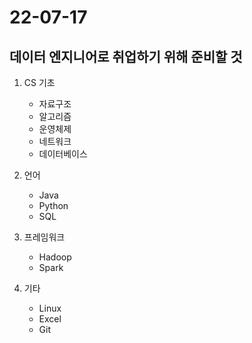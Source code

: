 # 22-07-17

## 데이터 엔지니어로 취업하기 위해 준비할 것 
1. CS 기초
    - 자료구조
    - 알고리즘
    - 운영체제
    - 네트워크
    - 데이터베이스

2. 언어
    - Java
    - Python
    - SQL

3. 프레임워크
    - Hadoop
    - Spark

4. 기타
    - Linux
    - Excel
    - Git